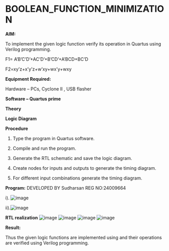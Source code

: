 # BOOLEAN_FUNCTION_MINIMIZATION

**AIM:**

To implement the given logic function verify its operation in Quartus using Verilog programming.

F1= A’B’C’D’+AC’D’+B’CD’+A’BCD+BC’D 

F2=xy’z+x’y’z+w’xy+wx’y+wxy

**Equipment Required:**

Hardware – PCs, Cyclone II , USB flasher

**Software – Quartus prime**

**Theory**

**Logic Diagram**

**Procedure**

1.	Type the program in Quartus software.

2.	Compile and run the program.

3.	Generate the RTL schematic and save the logic diagram.

4.	Create nodes for inputs and outputs to generate the timing diagram.

5.	For different input combinations generate the timing diagram.


**Program:**
DEVELOPED BY Sudharsan
REG NO:24009664

i). ![image](https://github.com/user-attachments/assets/30ff91df-c07b-4cb0-b25a-2705450f1d91)

ii).![image](https://github.com/user-attachments/assets/2c4a03b8-3e94-44e0-b7db-a5fe381dfe9a)


**RTL realization**
![image](https://github.com/user-attachments/assets/67e2264a-c7ac-4fb8-882e-0da8212c9ab8)
![image](https://github.com/user-attachments/assets/cc59d45a-cd6a-4657-809a-b882398c06e0)
![image](https://github.com/user-attachments/assets/e56c76e2-0743-4968-8e2c-2804ae3cb47a)
![image](https://github.com/user-attachments/assets/f783f3d7-1ebd-4ef6-b747-03ef75d418c4)


**Result:**

Thus the given logic functions are implemented using and their operations are verified using Verilog programming.

